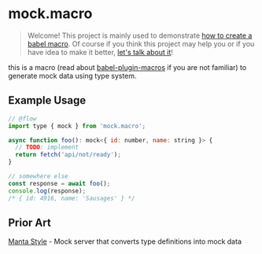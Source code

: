 # mock.macro

> Welcome! This project is mainly used to demonstrate [how to create a babel macro](https://lihautan.com/babel-macros/). Of course if you think this project may help you or if you have idea to make it better, [let's talk about it](https://twitter.com/lihautan)!

this is a macro (read about [babel-plugin-macros](https://github.com/kentcdodds/babel-plugin-macros) if you are not familiar) to generate mock data using type system.

## Example Usage

```js
// @flow
import type { mock } from 'mock.macro';

async function foo(): mock<{ id: number, name: string }> {
  // TODO: implement
  return fetch('api/not/ready');
}

// somewhere else
const response = await foo();
console.log(response); 
/* { id: 4916, name: 'Sausages' } */
```

## Prior Art

[Manta Style](https://github.com/Cryrivers/manta-style) - Mock server that converts type definitions into mock data